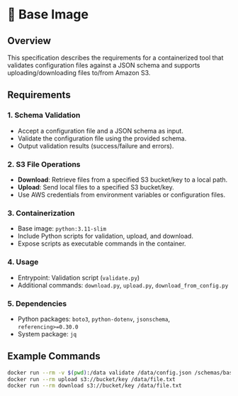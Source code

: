 # 📝 Base Image

## Overview
This specification describes the requirements for a containerized tool that validates configuration files against a JSON schema and supports uploading/downloading files to/from Amazon S3.

## Requirements

### 1. Schema Validation
- Accept a configuration file and a JSON schema as input.
- Validate the configuration file using the provided schema.
- Output validation results (success/failure and errors).

### 2. S3 File Operations
- **Download**: Retrieve files from a specified S3 bucket/key to a local path.
- **Upload**: Send local files to a specified S3 bucket/key.
- Use AWS credentials from environment variables or configuration files.

### 3. Containerization
- Base image: `python:3.11-slim`
- Include Python scripts for validation, upload, and download.
- Expose scripts as executable commands in the container.

### 4. Usage
- Entrypoint: Validation script (`validate.py`)
- Additional commands: `download.py`, `upload.py`, `download_from_config.py`

### 5. Dependencies
- Python packages: `boto3`, `python-dotenv`, `jsonschema`, `referencing>=0.30.0`
- System package: `jq`

## Example Commands
```bash
docker run --rm -v $(pwd):/data validate /data/config.json /schemas/base_schema.json
docker run --rm upload s3://bucket/key /data/file.txt
docker run --rm download s3://bucket/key /data/file.txt
```